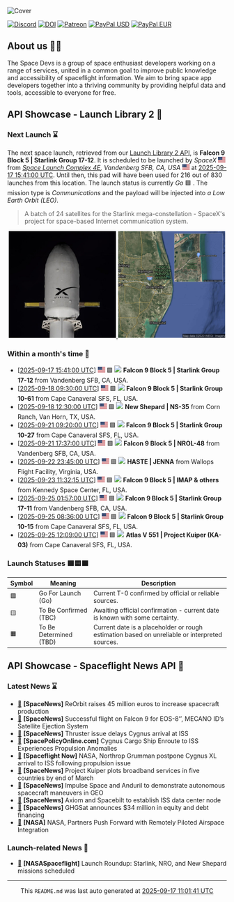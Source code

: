 ![Cover](https://raw.githubusercontent.com/TheSpaceDevs/Tutorials/main/assets/tsd_cover.png)


[![Discord](https://img.shields.io/badge/Discord-%237289DA.svg?style=for-the-badge&logo=discord&logoColor=white)](https://discord.gg/p7ntkNA)
[![DOI](https://img.shields.io/badge/DOI-10.5281/zenodo.15277896-blue.svg?style=for-the-badge)](https://doi.org/10.5281/zenodo.15277896)
[![Patreon](https://img.shields.io/badge/Patreon-F96854?style=for-the-badge&logo=patreon&logoColor=white)](https://www.patreon.com/TheSpaceDevs)
[![PayPal USD](https://img.shields.io/badge/PayPal-00457C?style=for-the-badge&logo=paypal&logoColor=white&label=USD)](https://www.paypal.com/donate/?hosted_button_id=UCPX4EL6E9JFA)
[![PayPal EUR](https://img.shields.io/badge/PayPal-00457C?style=for-the-badge&logo=paypal&logoColor=white&label=EUR)](https://www.paypal.com/donate/?hosted_button_id=5S7MGGWJJBHL6)

## About us 🧑‍🚀
The Space Devs is a group of space enthusiast developers working on a range of
services, united in a common goal to improve public knowledge and accessibility
of spaceflight information. We aim to bring space app developers together into a
thriving community by providing helpful data and tools, accessible to everyone
for free.

## API Showcase - Launch Library 2 🚀

### Next Launch ⌛
The next space launch, retrieved from our
<a href="https://thespacedevs.com/llapi">Launch Library 2 API</a>, is
**Falcon 9 Block 5 | Starlink Group 17-12**. It is scheduled to be launched by *SpaceX*
<img width="17" src="https://raw.githubusercontent.com/lipis/flag-icons/main/flags/4x3/us.svg" />
from *<a href="https://en.wikipedia.org/wiki/Vandenberg_Space_Launch_Complex_4#SLC-4E">Space Launch Complex 4E</a>, Vandenberg SFB, CA, USA*
<img width="17" src="https://raw.githubusercontent.com/lipis/flag-icons/main/flags/4x3/us.svg" />
at <a href="https://www.timeanddate.com/worldclock/fixedtime.html?iso=20250917T154100">2025-09-17 15:41:00 UTC</a>.  Until
then, this pad will have been used for 216
out of 830 launches from this location. The launch status is currently
*Go* 🟩 . The mission type is
*Communications* and the payload will be injected
into *a Low Earth Orbit
(LEO)*.
<br>
<blockquote>
  A batch of 24 satellites for the Starlink mega-constellation - SpaceX's project for space-based Internet communication system.
</blockquote>

<p float="left" align="center">
  <a href="https://en.wikipedia.org/wiki/Falcon_9" >
    <img alt="launch-image" width="49%" src="/profile/cache/launch_image.png" />
  </a>
  <a href="https://www.google.com/maps?q=34.632,-120.611" >
    <img alt="pad-location" width="49%" src="/profile/cache/new_pad_image.png"  />
  </a>
</p>

### Within a month's time 📅
- \[<a href="https://www.timeanddate.com/worldclock/fixedtime.html?iso=20250917T154100">2025-09-17 15:41:00 UTC</a>\]  <img width="17" src="https://raw.githubusercontent.com/lipis/flag-icons/main/flags/4x3/us.svg" /> 🟩  <a href="https://www.google.com/calendar/render?action=TEMPLATE&text=Falcon 9 Block 5 | Starlink Group 17-12&location=Vandenberg SFB, CA, USA&dates=20250917T154100Z%2F20250917T194100Z"><img border="0" width="15" src="https://upload.wikimedia.org/wikipedia/commons/a/a5/Google_Calendar_icon_%282020%29.svg"></a> **Falcon 9 Block 5 | Starlink Group 17-12** from Vandenberg SFB, CA, USA.
- \[<a href="https://www.timeanddate.com/worldclock/fixedtime.html?iso=20250918T093000">2025-09-18 09:30:00 UTC</a>\]  <img width="17" src="https://raw.githubusercontent.com/lipis/flag-icons/main/flags/4x3/us.svg" /> 🟩  <a href="https://www.google.com/calendar/render?action=TEMPLATE&text=Falcon 9 Block 5 | Starlink Group 10-61&location=Cape Canaveral SFS, FL, USA&dates=20250918T093000Z%2F20250918T133000Z"><img border="0" width="15" src="https://upload.wikimedia.org/wikipedia/commons/a/a5/Google_Calendar_icon_%282020%29.svg"></a> **Falcon 9 Block 5 | Starlink Group 10-61** from Cape Canaveral SFS, FL, USA.
- \[<a href="https://www.timeanddate.com/worldclock/fixedtime.html?iso=20250918T123000">2025-09-18 12:30:00 UTC</a>\]  <img width="17" src="https://raw.githubusercontent.com/lipis/flag-icons/main/flags/4x3/us.svg" /> 🟩  <a href="https://www.google.com/calendar/render?action=TEMPLATE&text=New Shepard | NS-35&location=Corn Ranch, Van Horn, TX, USA&dates=20250918T123000Z%2F20250918T203000Z"><img border="0" width="15" src="https://upload.wikimedia.org/wikipedia/commons/a/a5/Google_Calendar_icon_%282020%29.svg"></a> **New Shepard | NS-35** from Corn Ranch, Van Horn, TX, USA.
- \[<a href="https://www.timeanddate.com/worldclock/fixedtime.html?iso=20250921T092000">2025-09-21 09:20:00 UTC</a>\]  <img width="17" src="https://raw.githubusercontent.com/lipis/flag-icons/main/flags/4x3/us.svg" /> 🟩  <a href="https://www.google.com/calendar/render?action=TEMPLATE&text=Falcon 9 Block 5 | Starlink Group 10-27&location=Cape Canaveral SFS, FL, USA&dates=20250921T092000Z%2F20250921T132000Z"><img border="0" width="15" src="https://upload.wikimedia.org/wikipedia/commons/a/a5/Google_Calendar_icon_%282020%29.svg"></a> **Falcon 9 Block 5 | Starlink Group 10-27** from Cape Canaveral SFS, FL, USA.
- \[<a href="https://www.timeanddate.com/worldclock/fixedtime.html?iso=20250921T173700">2025-09-21 17:37:00 UTC</a>\]  <img width="17" src="https://raw.githubusercontent.com/lipis/flag-icons/main/flags/4x3/us.svg" /> 🟩  <a href="https://www.google.com/calendar/render?action=TEMPLATE&text=Falcon 9 Block 5 | NROL-48&location=Vandenberg SFB, CA, USA&dates=20250921T173700Z%2F20250921T183700Z"><img border="0" width="15" src="https://upload.wikimedia.org/wikipedia/commons/a/a5/Google_Calendar_icon_%282020%29.svg"></a> **Falcon 9 Block 5 | NROL-48** from Vandenberg SFB, CA, USA.
- \[<a href="https://www.timeanddate.com/worldclock/fixedtime.html?iso=20250922T234500">2025-09-22 23:45:00 UTC</a>\]  <img width="17" src="https://raw.githubusercontent.com/lipis/flag-icons/main/flags/4x3/us.svg" /> 🟩  <a href="https://www.google.com/calendar/render?action=TEMPLATE&text=HASTE | JENNA&location=Wallops Flight Facility, Virginia, USA&dates=20250922T234500Z%2F20250923T051500Z"><img border="0" width="15" src="https://upload.wikimedia.org/wikipedia/commons/a/a5/Google_Calendar_icon_%282020%29.svg"></a> **HASTE | JENNA** from Wallops Flight Facility, Virginia, USA.
- \[<a href="https://www.timeanddate.com/worldclock/fixedtime.html?iso=20250923T113215">2025-09-23 11:32:15 UTC</a>\]  <img width="17" src="https://raw.githubusercontent.com/lipis/flag-icons/main/flags/4x3/us.svg" /> 🟩  <a href="https://www.google.com/calendar/render?action=TEMPLATE&text=Falcon 9 Block 5 | IMAP &amp; others&location=Kennedy Space Center, FL, USA&dates=20250923T113215Z%2F20250923T113215Z"><img border="0" width="15" src="https://upload.wikimedia.org/wikipedia/commons/a/a5/Google_Calendar_icon_%282020%29.svg"></a> **Falcon 9 Block 5 | IMAP & others** from Kennedy Space Center, FL, USA.
- \[<a href="https://www.timeanddate.com/worldclock/fixedtime.html?iso=20250925T015700">2025-09-25 01:57:00 UTC</a>\]  <img width="17" src="https://raw.githubusercontent.com/lipis/flag-icons/main/flags/4x3/us.svg" /> 🟩  <a href="https://www.google.com/calendar/render?action=TEMPLATE&text=Falcon 9 Block 5 | Starlink Group 17-11&location=Vandenberg SFB, CA, USA&dates=20250925T015700Z%2F20250925T055700Z"><img border="0" width="15" src="https://upload.wikimedia.org/wikipedia/commons/a/a5/Google_Calendar_icon_%282020%29.svg"></a> **Falcon 9 Block 5 | Starlink Group 17-11** from Vandenberg SFB, CA, USA.
- \[<a href="https://www.timeanddate.com/worldclock/fixedtime.html?iso=20250925T083600">2025-09-25 08:36:00 UTC</a>\]  <img width="17" src="https://raw.githubusercontent.com/lipis/flag-icons/main/flags/4x3/us.svg" /> 🟩  <a href="https://www.google.com/calendar/render?action=TEMPLATE&text=Falcon 9 Block 5 | Starlink Group 10-15&location=Cape Canaveral SFS, FL, USA&dates=20250925T083600Z%2F20250925T123600Z"><img border="0" width="15" src="https://upload.wikimedia.org/wikipedia/commons/a/a5/Google_Calendar_icon_%282020%29.svg"></a> **Falcon 9 Block 5 | Starlink Group 10-15** from Cape Canaveral SFS, FL, USA.
- \[<a href="https://www.timeanddate.com/worldclock/fixedtime.html?iso=20250925T120900">2025-09-25 12:09:00 UTC</a>\]  <img width="17" src="https://raw.githubusercontent.com/lipis/flag-icons/main/flags/4x3/us.svg" /> 🟩  <a href="https://www.google.com/calendar/render?action=TEMPLATE&text=Atlas V 551 | Project Kuiper (KA-03)&location=Cape Canaveral SFS, FL, USA&dates=20250925T120900Z%2F20250925T123800Z"><img border="0" width="15" src="https://upload.wikimedia.org/wikipedia/commons/a/a5/Google_Calendar_icon_%282020%29.svg"></a> **Atlas V 551 | Project Kuiper (KA-03)** from Cape Canaveral SFS, FL, USA.


### Launch Statuses 🟩🟨🟧
<p align="center">
    <table class="tg">
    <thead>
      <tr>
        <th class="tg-0pky">Symbol</th>
        <th class="tg-0pky">Meaning</th>
        <th class="tg-0pky">Description</th>
      </tr>
    </thead>
    <tbody>
      <tr>
        <td class="tg-0pky">🟩</td>
        <td class="tg-0pky">Go For Launch (Go)</td>
        <td class="tg-0pky">Current T-0 confirmed by official or reliable sources.</td>
      </tr>
      <tr>
        <td class="tg-0pky">🟨</td>
        <td class="tg-0pky">To Be Confirmed (TBC)</td>
        <td class="tg-0pky">Awaiting official confirmation - current date is known with some certainty.</td>
      </tr>
      <tr>
        <td class="tg-0pky">🟧</td>
        <td class="tg-0pky">To Be Determined (TBD)</td>
        <td class="tg-0pky">Current date is a placeholder or rough estimation based on unreliable or interpreted sources.</td>
      </tr>
    </tbody>
    </table>
</p>

## API Showcase - Spaceflight News API 📰

### Latest News ⌛
- <a href="https://spacenews.com/reorbit-raises-45-million-euros-to-increase-spacecraft-production/" >🔗</a> **[SpaceNews]** ReOrbit raises 45 million euros to increase spacecraft production
- <a href="https://spacenews.com/successful-flight-on-falcon-9-for-eos-8-mecano-ids-satellite-ejection-system/" >🔗</a> **[SpaceNews]** Successful flight on Falcon 9 for EOS-8’’, MECANO ID’s Satellite Ejection System
- <a href="https://spacenews.com/thruster-issue-delays-cygnus-arrival-at-iss/" >🔗</a> **[SpaceNews]** Thruster issue delays Cygnus arrival at ISS
- <a href="https://spacepolicyonline.com/news/cygnus-cargo-ship-enroute-to-iss-experiences-propulsion-anomalies/" >🔗</a> **[SpacePolicyOnline.com]** Cygnus Cargo Ship Enroute to ISS Experiences Propulsion Anomalies
- <a href="https://spaceflightnow.com/2025/09/16/nasa-northrop-grumman-postpone-cygnus-xl-arrival-to-iss-following-propulsion-issue/" >🔗</a> **[Spaceflight Now]** NASA, Northrop Grumman postpone Cygnus XL arrival to ISS following propulsion issue
- <a href="https://spacenews.com/project-kuiper-plots-broadband-services-in-five-countries-by-end-of-march/" >🔗</a> **[SpaceNews]** Project Kuiper plots broadband services in five countries by end of March
- <a href="https://spacenews.com/impulse-space-and-anduril-to-demonstrate-autonomous-spacecraft-maneuvers-in-geo/" >🔗</a> **[SpaceNews]** Impulse Space and Anduril to demonstrate autonomous spacecraft maneuvers in GEO
- <a href="https://spacenews.com/axiom-and-spacebilt-to-establish-iss-data-center-node/" >🔗</a> **[SpaceNews]** Axiom and Spacebilt to establish ISS data center node
- <a href="https://spacenews.com/ghgsat-announces-34-million-in-equity-and-debt-financing/" >🔗</a> **[SpaceNews]** GHGSat announces $34 million in equity and debt financing
- <a href="https://www.nasa.gov/aeronautics/nasa-partners-push-forward-with-remotely-piloted-airspace-integration/" >🔗</a> **[NASA]** NASA, Partners Push Forward with Remotely Piloted Airspace Integration


### Launch-related News 🚀

- <a href="https://www.nasaspaceflight.com/2025/09/launch-roundup-091525/" >🔗</a> **[NASASpaceflight]** Launch Roundup: Starlink, NRO, and New Shepard missions scheduled


<hr>
  <div align="center">
  This <code>README.md</code> was last auto generated at <a href="https://www.timeanddate.com/worldclock/fixedtime.html?iso=20250917T110141">2025-09-17 11:01:41 UTC</a>
  <br>
  <!-- <a href="https://medium.com/@g.h.garrett" target="_blank">Learn to add space launches to your profile here!</a> -->
</div>